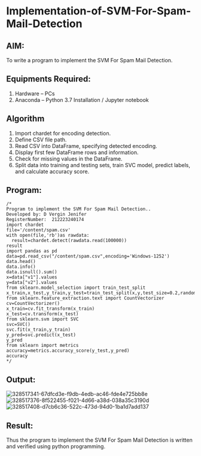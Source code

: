 # Implementation-of-SVM-For-Spam-Mail-Detection

## AIM:
To write a program to implement the SVM For Spam Mail Detection.

## Equipments Required:
1. Hardware – PCs
2. Anaconda – Python 3.7 Installation / Jupyter notebook

## Algorithm
1. Import chardet for encoding detection.
2. Define CSV file path.
3. Read CSV into DataFrame, specifying detected encoding.
4. Display first few DataFrame rows and information.
5. Check for missing values in the DataFrame.
6. Split data into training and testing sets, train SVC model, predict labels, and calculate accuracy score.

## Program:
```
/*
Program to implement the SVM For Spam Mail Detection..
Developed by: D Vergin Jenifer
RegisterNumber:  212223240174
import chardet
file='/content/spam.csv'
with open(file,'rb')as rawdata:
  result=chardet.detect(rawdata.read(100000))
result
import pandas as pd
data=pd.read_csv("/content/spam.csv",encoding='Windows-1252')
data.head()
data.info()
data.isnull().sum()
x=data["v1"].values
y=data["v2"].values
from sklearn.model_selection import train_test_split
x_train,x_test,y_train,y_test=train_test_split(x,y,test_size=0.2,random_state=0)
from sklearn.feature_extraction.text import CountVectorizer
cv=CountVectorizer()
x_train=cv.fit_transform(x_train)
x_test=cv.transform(x_test)
from sklearn.svm import SVC
svc=SVC()
svc.fit(x_train,y_train)
y_pred=svc.predict(x_test)
y_pred
from sklearn import metrics
accuracy=metrics.accuracy_score(y_test,y_pred)
accuracy
*/
```

## Output:

![328517341-67dfcd3e-f9db-4edb-ac46-fde4e725bb8e](https://github.com/VerginJenifer/Implementation-of-SVM-For-Spam-Mail-Detection/assets/136251012/8c5738eb-ca19-4810-ab26-9d2ed478cc42)
![328517376-8f522455-f021-4d66-a38d-038a35c3190d](https://github.com/VerginJenifer/Implementation-of-SVM-For-Spam-Mail-Detection/assets/136251012/cb28421f-0888-4e62-9390-a70091fc312a)
![328517408-d7cb6c36-522c-473d-94d0-1ba1d7add137](https://github.com/VerginJenifer/Implementation-of-SVM-For-Spam-Mail-Detection/assets/136251012/f9ee048a-6a21-4968-a97a-05edde0cb940)


## Result:
Thus the program to implement the SVM For Spam Mail Detection is written and verified using python programming.
